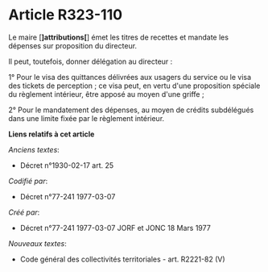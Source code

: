 # Article R323-110

Le maire [**]attributions[**] émet les titres de recettes et mandate les dépenses sur proposition du directeur.

Il peut, toutefois, donner délégation au directeur :

1° Pour le visa des quittances délivrées aux usagers du service ou le visa des tickets de perception ; ce visa peut, en vertu
d'une proposition spéciale du règlement intérieur, être apposé au moyen d'une griffe ;

2° Pour le mandatement des dépenses, au moyen de crédits subdélégués dans une limite fixée par le règlement intérieur.

**Liens relatifs à cet article**

_Anciens textes_:

  - Décret n°1930-02-17 art. 25

_Codifié par_:

  - Décret n°77-241 1977-03-07

_Créé par_:

  - Décret n°77-241 1977-03-07 JORF et JONC 18 Mars 1977

_Nouveaux textes_:

  - Code général des collectivités territoriales - art. R2221-82 (V)
